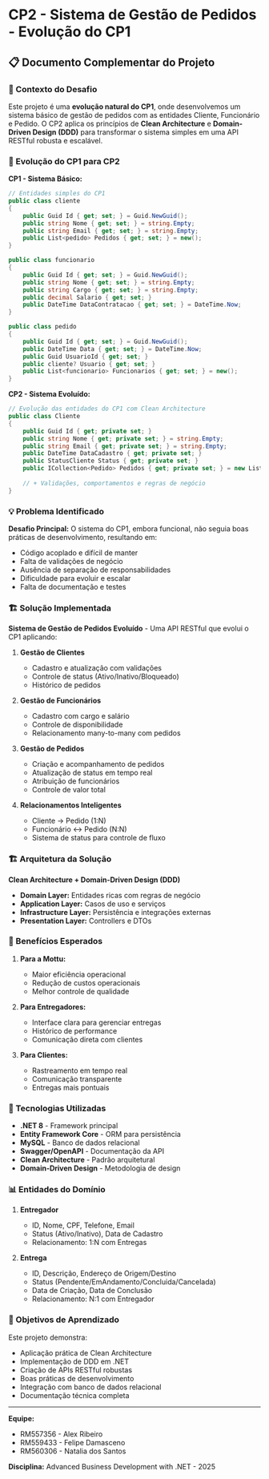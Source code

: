 # CP2 - Sistema de Gestão de Pedidos - Evolução do CP1

## 📋 Documento Complementar do Projeto

### 🎯 Contexto do Desafio

Este projeto é uma **evolução natural do CP1**, onde desenvolvemos um sistema básico de gestão de pedidos com as entidades Cliente, Funcionário e Pedido. O CP2 aplica os princípios de **Clean Architecture** e **Domain-Driven Design (DDD)** para transformar o sistema simples em uma API RESTful robusta e escalável.

### 🚀 Evolução do CP1 para CP2

**CP1 - Sistema Básico:**
```csharp
// Entidades simples do CP1
public class cliente
{
    public Guid Id { get; set; } = Guid.NewGuid();
    public string Nome { get; set; } = string.Empty;
    public string Email { get; set; } = string.Empty;
    public List<pedido> Pedidos { get; set; } = new();
}

public class funcionario
{
    public Guid Id { get; set; } = Guid.NewGuid();
    public string Nome { get; set; } = string.Empty;
    public string Cargo { get; set; } = string.Empty;
    public decimal Salario { get; set; }
    public DateTime DataContratacao { get; set; } = DateTime.Now;
}

public class pedido
{
    public Guid Id { get; set; } = Guid.NewGuid();
    public DateTime Data { get; set; } = DateTime.Now;
    public Guid UsuarioId { get; set; }
    public cliente? Usuario { get; set; }
    public List<funcionario> Funcionarios { get; set; } = new();
}
```

**CP2 - Sistema Evoluído:**
```csharp
// Evolução das entidades do CP1 com Clean Architecture
public class Cliente
{
    public Guid Id { get; private set; }
    public string Nome { get; private set; } = string.Empty;
    public string Email { get; private set; } = string.Empty;
    public DateTime DataCadastro { get; private set; }
    public StatusCliente Status { get; private set; }
    public ICollection<Pedido> Pedidos { get; private set; } = new List<Pedido>();
    
    // + Validações, comportamentos e regras de negócio
}
```

### 💡 Problema Identificado

**Desafio Principal:** O sistema do CP1, embora funcional, não seguia boas práticas de desenvolvimento, resultando em:
- Código acoplado e difícil de manter
- Falta de validações de negócio
- Ausência de separação de responsabilidades
- Dificuldade para evoluir e escalar
- Falta de documentação e testes

### 🏗️ Solução Implementada

**Sistema de Gestão de Pedidos Evoluído** - Uma API RESTful que evolui o CP1 aplicando:

1. **Gestão de Clientes**
   - Cadastro e atualização com validações
   - Controle de status (Ativo/Inativo/Bloqueado)
   - Histórico de pedidos

2. **Gestão de Funcionários**
   - Cadastro com cargo e salário
   - Controle de disponibilidade
   - Relacionamento many-to-many com pedidos

3. **Gestão de Pedidos**
   - Criação e acompanhamento de pedidos
   - Atualização de status em tempo real
   - Atribuição de funcionários
   - Controle de valor total

4. **Relacionamentos Inteligentes**
   - Cliente → Pedido (1:N)
   - Funcionário ↔ Pedido (N:N)
   - Sistema de status para controle de fluxo

### 🏗️ Arquitetura da Solução

**Clean Architecture + Domain-Driven Design (DDD)**

- **Domain Layer:** Entidades ricas com regras de negócio
- **Application Layer:** Casos de uso e serviços
- **Infrastructure Layer:** Persistência e integrações externas
- **Presentation Layer:** Controllers e DTOs

### 🎯 Benefícios Esperados

1. **Para a Mottu:**
   - Maior eficiência operacional
   - Redução de custos operacionais
   - Melhor controle de qualidade

2. **Para Entregadores:**
   - Interface clara para gerenciar entregas
   - Histórico de performance
   - Comunicação direta com clientes

3. **Para Clientes:**
   - Rastreamento em tempo real
   - Comunicação transparente
   - Entregas mais pontuais

### 🔧 Tecnologias Utilizadas

- **.NET 8** - Framework principal
- **Entity Framework Core** - ORM para persistência
- **MySQL** - Banco de dados relacional
- **Swagger/OpenAPI** - Documentação da API
- **Clean Architecture** - Padrão arquitetural
- **Domain-Driven Design** - Metodologia de design

### 📊 Entidades do Domínio

1. **Entregador**
   - ID, Nome, CPF, Telefone, Email
   - Status (Ativo/Inativo), Data de Cadastro
   - Relacionamento: 1:N com Entregas

2. **Entrega**
   - ID, Descrição, Endereço de Origem/Destino
   - Status (Pendente/EmAndamento/Concluida/Cancelada)
   - Data de Criação, Data de Conclusão
   - Relacionamento: N:1 com Entregador

### 🎯 Objetivos de Aprendizado

Este projeto demonstra:
- Aplicação prática de Clean Architecture
- Implementação de DDD em .NET
- Criação de APIs RESTful robustas
- Boas práticas de desenvolvimento
- Integração com banco de dados relacional
- Documentação técnica completa

---

**Equipe:**
- RM557356 - Alex Ribeiro
- RM559433 - Felipe Damasceno  
- RM560306 - Natalia dos Santos

**Disciplina:** Advanced Business Development with .NET - 2025
